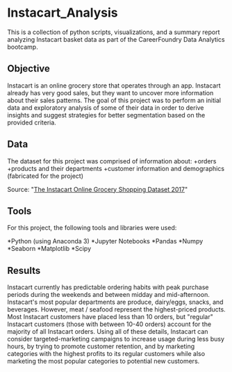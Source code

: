 # Instacart_Analysis
This is a collection of python scripts, visualizations, and a summary report analyzing Instacart basket data as part of the CareerFoundry Data Analytics bootcamp.


## Objective

Instacart is an online grocery store that operates through an app. Instacart already has very good sales, but they want to uncover more information about their sales patterns.  The goal of this project was to perform an initial data and exploratory analysis of some of their data in order to derive insights and suggest strategies for better segmentation based on the provided criteria.

## Data

The dataset for this project was comprised of information about:
+orders
+products and their departments
+customer information and demographics (fabricated for the project)

Source: "[The Instacart Online Grocery Shopping Dataset 2017](https://www.instacart.com/datasets/grocery-shopping-2017)"

## Tools

For this project, the following tools and libraries were used:

*Python (using Anaconda 3)
*Jupyter Notebooks
*Pandas
*Numpy
*Seaborn
*Matplotlib
*Scipy

## Results

Instacart currently has predictable ordering habits with peak purchase periods during the weekends and between midday and mid-afternoon. Instacart's most popular departments are produce, dairy/eggs, snacks, and beverages.  However, meat / seafood represent the highest-priced products. Most Instacart customers have placed less than 10 orders, but "regular" Instacart customers (those with between 10-40 orders) account for the majority of all Instacart orders. Using all of these details, Instacart can consider targeted-marketing campaigns to increase usage during less busy hours, by trying to promote customer retention, and by marketing categories with the highest profits to its regular customers while also marketing the most popular categories to potential new customers.
